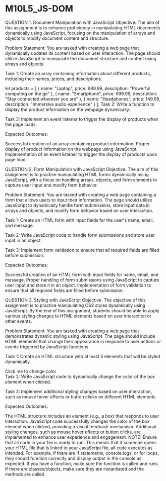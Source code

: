 # M10L5_JS-DOM

QUESTION 1. Document Manipulation with JavaScript
Objective: The aim of this assignment is to enhance proficiency in manipulating HTML documents dynamically using JavaScript, focusing on the manipulation of arrays and objects to modify document content and structure.

Problem Statement: You are tasked with creating a web page that dynamically updates its content based on user interaction. The page should utilize JavaScript to manipulate the document structure and content using arrays and objects.

Task 1: Create an array containing information about different products, including their names, prices, and descriptions.

let products = [
    { name: "Laptop", price: 999.99, description: "Powerful computing on the go" },
    { name: "Smartphone", price: 699.99, description: "Stay connected wherever you are" },
    { name: "Headphones", price: 149.99, description: "Immersive audio experience" }
];
Task 2: Write a function to display the product information on the webpage dynamically.

Task 3: Implement an event listener to trigger the display of products when the page loads.

Expected Outcomes:

Successful creation of an array containing product information.
Proper display of product information on the webpage using JavaScript.
Implementation of an event listener to trigger the display of products upon page load.




QUESTION 2. Form Manipulation with JavaScript
Objective: The aim of this assignment is to practice manipulating HTML forms dynamically using JavaScript, with a focus on handling arrays, objects, and form elements to capture user input and modify form behavior.

Problem Statement: You are tasked with creating a web page containing a form that allows users to input their information. The page should utilize JavaScript to dynamically handle form submissions, store input data in arrays and objects, and modify form behavior based on user interaction.

Task 1: Create an HTML form with input fields for the user's name, email, and message.

Task 2: Write JavaScript code to handle form submissions and store user input in an object.

Task 3: Implement form validation to ensure that all required fields are filled before submission.

Expected Outcomes:

Successful creation of an HTML form with input fields for name, email, and message.
Proper handling of form submissions using JavaScript to capture user input and store it in an object.
Implementation of form validation to ensure that all required fields are filled before submission.




QUESTION 3. Styling with JavaScript
Objective: The objective of this assignment is to practice manipulating CSS styles dynamically using JavaScript. By the end of this assignment, students should be able to apply various styling changes to HTML elements based on user interaction or other events.

Problem Statement: You are tasked with creating a web page that demonstrates dynamic styling using JavaScript. The page should include HTML elements that change their appearance in response to user actions or events triggered by JavaScript functions.

Task 1: Create an HTML structure with at least 5 elements that will be styled dynamically.

<div id="box" onclick="changeColor()">Click me to change color</div>
Task 2: Write JavaScript code to dynamically change the color of the box element when clicked.

Task 3: Implement additional styling changes based on user interaction, such as mouse hover effects or button clicks on different HTML elements.

Expected Outcomes:

The HTML structure includes an element (e.g., a box) that responds to user interaction.
JavaScript code successfully changes the color of the box element when clicked, providing a visual feedback mechanism.
Additional styling changes, such as mouse hover effects or button clicks, are implemented to enhance user experience and engagement.
NOTE: Ensure that all code in your file is ready to run. This means that if someone opens your HTML file that is linked to your JavaScript file, all code executes as intended. For example, if there are if statements, console.logs, or for loops, they should function correctly and display output in the console as expected. If you have a function, make sure the function is called and runs. If there are classes/objects, make sure they are instantiated and the methods are called.
